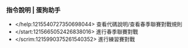 ### 指令說明 | 蛋狗助手

- </help:1215540727350698044> 查看代碼說明/查看春季聯賽對戰規則
- </start:1215665052426838016> 進行春季聯賽對戰
- </scrim:1215990375261540352> 進行練習賽對戰
